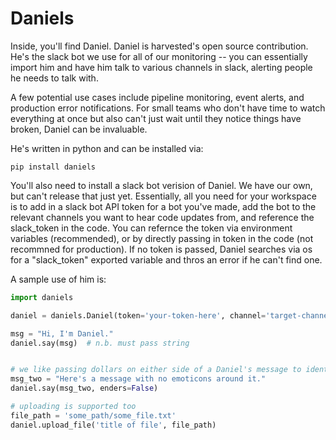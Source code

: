 # Daniels

Inside, you'll find Daniel. Daniel is harvested's open source contribution. He's the slack bot we use for all of our monitoring -- you can essentially import him and have him talk to various channels in slack, alerting people he needs to talk with.

A few potential use cases include pipeline monitoring, event alerts, and production error notifications. For small teams who don't have time to watch everything at once but also can't just wait until they notice things have broken, Daniel can be invaluable.  


He's written in python and can be installed via: 

    pip install daniels
    
You'll also need to install a slack bot verision of Daniel. We have our own, but can't release that just yet. Essentially, all you need for your workspace is to add in a slack bot API token for a bot you've made, add the bot to the relevant channels you want to hear code updates from, and reference the slack_token in the code. You can refernce the token via environment variables (recommended), or by directly passing in token in the code (not recommned for production). If no token is passed, Daniel searches via os for a "slack_token" exported variable and thros an error if he can't find one.

A sample use of him is:

```python
import daniels

daniel = daniels.Daniel(token='your-token-here', channel='target-channel')

msg = "Hi, I'm Daniel."
daniel.say(msg)  # n.b. must pass string


# we like passing dollars on either side of a Daniel's message to identify it quickly, you don't have to
msg_two = "Here's a message with no emoticons around it."  
daniel.say(msg_two, enders=False)

# uploading is supported too
file_path = 'some_path/some_file.txt'
daniel.upload_file('title of file', file_path)
```
